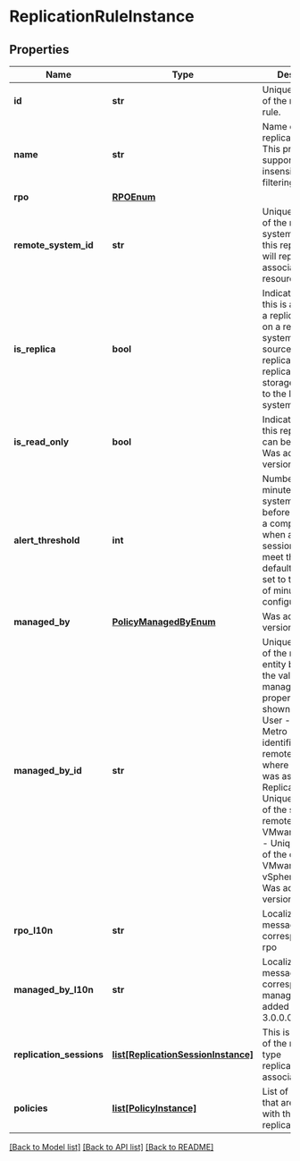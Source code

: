 # ReplicationRuleInstance

## Properties
Name | Type | Description | Notes
------------ | ------------- | ------------- | -------------
**id** | **str** | Unique identifier of the replication rule. | [optional] 
**name** | **str** | Name of the replication rule.  This property supports case-insensitive filtering. | [optional] 
**rpo** | [**RPOEnum**](RPOEnum.md) |  | [optional] 
**remote_system_id** | **str** | Unique identifier of the remote system to which this replication rule will replicate the associated storage resources.  | [optional] 
**is_replica** | **bool** | Indicates whether this is a replica of a replication rule on a remote system that is the source of a replication session replicating a storage resource to the local system.  | [optional] [default to False]
**is_read_only** | **bool** | Indicates whether this replication rule can be modified.  Was added in version 3.0.0.0. | [optional] [default to False]
**alert_threshold** | **int** | Number of minutes the system will wait before generating a compliance alert when a replication session does not meet the RPO. By default, this will be set to the number of minutes in the configured RPO.  | [optional] 
**managed_by** | [**PolicyManagedByEnum**](PolicyManagedByEnum.md) |  Was added in version 3.0.0.0. | [optional] 
**managed_by_id** | **str** | Unique identifier of the managing entity based on the value of the managed_by property, as shown below:   * User - Empty   * Metro - Unique identifier of the remote system where the policy was assigned.   * Replication - Unique identifier of the source remote system.   * VMware_vSphere - Unique identifier of the owning VMware vSphere/vCenter.  Was added in version 3.0.0.0. | [optional] 
**rpo_l10n** | **str** | Localized message string corresponding to rpo | [optional] 
**managed_by_l10n** | **str** | Localized message string corresponding to managed_by Was added in version 3.0.0.0. | [optional] 
**replication_sessions** | [**list[ReplicationSessionInstance]**](ReplicationSessionInstance.md) | This is the inverse of the resource type replication_session association. | [optional] 
**policies** | [**list[PolicyInstance]**](PolicyInstance.md) | List of the policies that are associated with this replication_rule. | [optional] 

[[Back to Model list]](../README.md#documentation-for-models) [[Back to API list]](../README.md#documentation-for-api-endpoints) [[Back to README]](../README.md)



